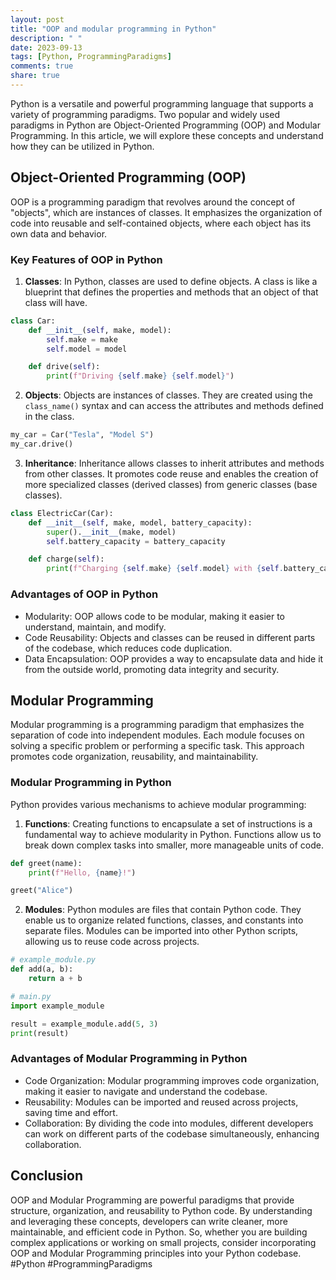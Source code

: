 ```yaml
---
layout: post
title: "OOP and modular programming in Python"
description: " "
date: 2023-09-13
tags: [Python, ProgrammingParadigms]
comments: true
share: true
---
```


Python is a versatile and powerful programming language that supports a variety of programming paradigms. Two popular and widely used paradigms in Python are Object-Oriented Programming (OOP) and Modular Programming. In this article, we will explore these concepts and understand how they can be utilized in Python.

## Object-Oriented Programming (OOP)

OOP is a programming paradigm that revolves around the concept of "objects", which are instances of classes. It emphasizes the organization of code into reusable and self-contained objects, where each object has its own data and behavior.

### Key Features of OOP in Python

1. **Classes**: In Python, classes are used to define objects. A class is like a blueprint that defines the properties and methods that an object of that class will have.

```python
class Car:
    def __init__(self, make, model):
        self.make = make
        self.model = model

    def drive(self):
        print(f"Driving {self.make} {self.model}")
```

2. **Objects**: Objects are instances of classes. They are created using the `class_name()` syntax and can access the attributes and methods defined in the class.

```python
my_car = Car("Tesla", "Model S")
my_car.drive()
```

3. **Inheritance**: Inheritance allows classes to inherit attributes and methods from other classes. It promotes code reuse and enables the creation of more specialized classes (derived classes) from generic classes (base classes).

```python
class ElectricCar(Car):
    def __init__(self, make, model, battery_capacity):
        super().__init__(make, model)
        self.battery_capacity = battery_capacity

    def charge(self):
        print(f"Charging {self.make} {self.model} with {self.battery_capacity} kWh")
```

### Advantages of OOP in Python

- Modularity: OOP allows code to be modular, making it easier to understand, maintain, and modify.
- Code Reusability: Objects and classes can be reused in different parts of the codebase, which reduces code duplication.
- Data Encapsulation: OOP provides a way to encapsulate data and hide it from the outside world, promoting data integrity and security.

## Modular Programming

Modular programming is a programming paradigm that emphasizes the separation of code into independent modules. Each module focuses on solving a specific problem or performing a specific task. This approach promotes code organization, reusability, and maintainability.

### Modular Programming in Python

Python provides various mechanisms to achieve modular programming:

1. **Functions**: Creating functions to encapsulate a set of instructions is a fundamental way to achieve modularity in Python. Functions allow us to break down complex tasks into smaller, more manageable units of code.

```python
def greet(name):
    print(f"Hello, {name}!")

greet("Alice")
```

2. **Modules**: Python modules are files that contain Python code. They enable us to organize related functions, classes, and constants into separate files. Modules can be imported into other Python scripts, allowing us to reuse code across projects.

```python
# example_module.py
def add(a, b):
    return a + b

# main.py
import example_module

result = example_module.add(5, 3)
print(result)
```

### Advantages of Modular Programming in Python

- Code Organization: Modular programming improves code organization, making it easier to navigate and understand the codebase.
- Reusability: Modules can be imported and reused across projects, saving time and effort.
- Collaboration: By dividing the code into modules, different developers can work on different parts of the codebase simultaneously, enhancing collaboration.

## Conclusion

OOP and Modular Programming are powerful paradigms that provide structure, organization, and reusability to Python code. By understanding and leveraging these concepts, developers can write cleaner, more maintainable, and efficient code in Python. So, whether you are building complex applications or working on small projects, consider incorporating OOP and Modular Programming principles into your Python codebase. #Python #ProgrammingParadigms